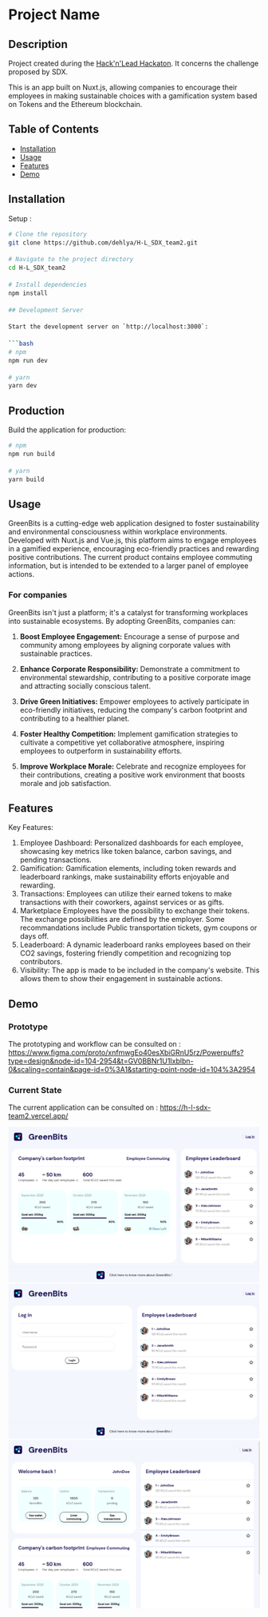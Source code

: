 # Project Name

## Description

Project created during the [Hack'n'Lead Hackaton](https://www.womenplusplus.ch/hackandlead).
It concerns the challenge proposed by SDX.

This is an app built on Nuxt.js, allowing companies to encourage their employees in making sustainable choices with a gamification system based on Tokens and the Ethereum blockchain.

## Table of Contents

- [Installation](#installation)
- [Usage](#usage)
- [Features](#features)
- [Demo](#demo)

## Installation

Setup : 
```bash
# Clone the repository
git clone https://github.com/dehlya/H-L_SDX_team2.git

# Navigate to the project directory
cd H-L_SDX_team2

# Install dependencies
npm install

## Development Server

Start the development server on `http://localhost:3000`:

```bash
# npm
npm run dev

# yarn
yarn dev

```

## Production

Build the application for production:

```bash
# npm
npm run build

# yarn
yarn build

```

## Usage

GreenBits is a cutting-edge web application designed to foster sustainability and environmental consciousness within workplace environments. 
Developed with Nuxt.js and Vue.js, this platform aims to engage employees in a gamified experience, encouraging eco-friendly practices and rewarding positive contributions.
The current product contains employee commuting information, but is intended to be extended to a larger panel of employee actions.

### For companies

GreenBits isn't just a platform; it's a catalyst for transforming workplaces into sustainable ecosystems. By adopting GreenBits, companies can:

1. **Boost Employee Engagement:**
   Encourage a sense of purpose and community among employees by aligning corporate values with sustainable practices.

2. **Enhance Corporate Responsibility:**
   Demonstrate a commitment to environmental stewardship, contributing to a positive corporate image and attracting socially conscious talent.

3. **Drive Green Initiatives:**
   Empower employees to actively participate in eco-friendly initiatives, reducing the company's carbon footprint and contributing to a healthier planet.

4. **Foster Healthy Competition:**
   Implement gamification strategies to cultivate a competitive yet collaborative atmosphere, inspiring employees to outperform in sustainability efforts.

5. **Improve Workplace Morale:**
   Celebrate and recognize employees for their contributions, creating a positive work environment that boosts morale and job satisfaction.


## Features
Key Features:
1. Employee Dashboard:
Personalized dashboards for each employee, showcasing key metrics like token balance, carbon savings, and pending transactions.
2. Gamification:
Gamification elements, including token rewards and leaderboard rankings, make sustainability efforts enjoyable and rewarding.
3. Transactions:
Employees can utilize their earned tokens to make transactions with their coworkers, against services or as gifts.
4. Marketplace
Employees have the possibility to exchange their tokens. The exchange possibilities are defined by the employer. Some recommandations include Public transportation tickets, gym coupons or days off.
5. Leaderboard:
A dynamic leaderboard ranks employees based on their CO2 savings, fostering friendly competition and recognizing top contributors.
6. Visibility:
The app is made to be included in the company's website. This allows them to show their engagement in sustainable actions. 


## Demo

### Prototype
The prototyping and workflow can be consulted on : https://www.figma.com/proto/xnfmwgEo40esXbiGRnU5rz/Powerpuffs?type=design&node-id=104-2954&t=GV0BBNr1U1Ixblbn-0&scaling=contain&page-id=0%3A1&starting-point-node-id=104%3A2954


### Current State
The current application can be consulted on : https://h-l-sdx-team2.vercel.app/

![Homepage](/public/Screenshot%20from%202023-11-12%2016-35-30.png)
![Login](/public/Screenshot%20from%202023-11-12%2016-36-47.png)
![Employee Dashboard](/public/Screenshot%20from%202023-11-12%2016-37-26.png)

